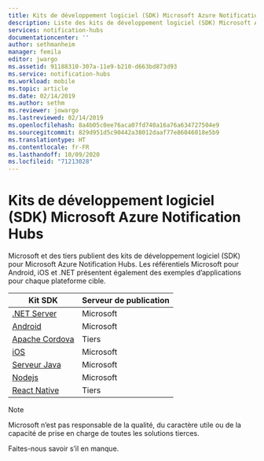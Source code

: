 ```yaml
---
title: Kits de développement logiciel (SDK) Microsoft Azure Notification Hubs
description: Liste des kits de développement logiciel (SDK) Microsoft Azure Notification Hubs disponibles
services: notification-hubs
documentationcenter: ''
author: sethmanheim
manager: femila
editor: jwargo
ms.assetid: 91188310-307a-11e9-b210-d663bd873d93
ms.service: notification-hubs
ms.workload: mobile
ms.topic: article
ms.date: 02/14/2019
ms.author: sethm
ms.reviewer: jowargo
ms.lastreviewed: 02/14/2019
ms.openlocfilehash: 8a4b05c0ee76aca07fd740a16a76a634727504e9
ms.sourcegitcommit: 829d951d5c90442a38012daaf77e86046018e5b9
ms.translationtype: HT
ms.contentlocale: fr-FR
ms.lasthandoff: 10/09/2020
ms.locfileid: "71213028"
---
```

# <a name="azure-notification-hubs-sdks"></a>Kits de développement logiciel (SDK) Microsoft Azure Notification Hubs

Microsoft et des tiers publient des kits de développement logiciel (SDK) pour Microsoft Azure Notification Hubs. Les référentiels Microsoft pour Android, iOS et .NET présentent également des exemples d’applications pour chaque plateforme cible.

| Kit SDK            | Serveur de publication      |
| -------------- | -------------- |
| [.NET Server](https://github.com/Azure/azure-notificationhubs-dotnet) | Microsoft |
| [Android](https://github.com/Azure/azure-notificationhubs-android)  |Microsoft |
| [Apache Cordova](https://github.com/derek82511/cordova-azure-notification-hubs) | Tiers |
| [iOS](https://github.com/Azure/azure-notificationhubs-ios) |Microsoft |
| [Serveur Java](https://github.com/Azure/azure-notificationhubs-java-backend) |Microsoft |
| [Nodejs](https://github.com/Azure/azure-sdk-for-node) | Microsoft |
| [React Native](https://github.com/CatalystCode/react-native-azurenotificationhub) | Tiers |

> [!Note]
> Microsoft n’est pas responsable de la qualité, du caractère utile ou de la capacité de prise en charge de toutes les solutions tierces.

Faites-nous savoir s’il en manque.